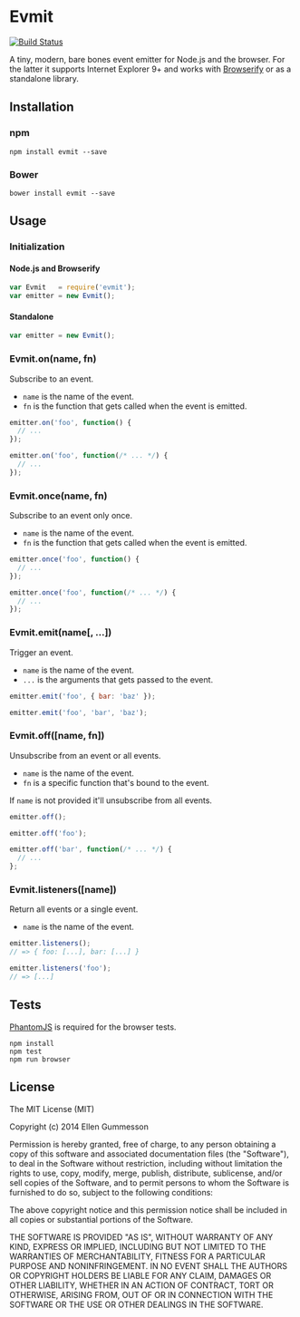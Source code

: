 # Evmit

[![Build Status](https://travis-ci.org/gummesson/evmit.svg?branch=master)](https://travis-ci.org/gummesson/evmit)

A tiny, modern, bare bones event emitter for Node.js and the browser. For the latter it supports Internet Explorer 9+ and works with [Browserify](http://browserify.org/) or as a standalone library.

## Installation

### npm

~~~ text
npm install evmit --save
~~~

### Bower

~~~ text
bower install evmit --save
~~~

## Usage

### Initialization

#### Node.js and Browserify

~~~ javascript
var Evmit   = require('evmit');
var emitter = new Evmit();
~~~

#### Standalone

~~~ javascript
var emitter = new Evmit();
~~~

### Evmit.on(name, fn)

Subscribe to an event.

- `name` is the name of the event.
- `fn` is the function that gets called when the event is emitted.

~~~ javascript
emitter.on('foo', function() {
  // ...
});

emitter.on('foo', function(/* ... */) {
  // ...
});
~~~

### Evmit.once(name, fn)

Subscribe to an event only once.

- `name` is the name of the event.
- `fn` is the function that gets called when the event is emitted.

~~~ javascript
emitter.once('foo', function() {
  // ...
});

emitter.once('foo', function(/* ... */) {
  // ...
});
~~~

### Evmit.emit(name[, ...])

Trigger an event.

- `name` is the name of the event.
- `...` is the arguments that gets passed to the event.

~~~ javascript
emitter.emit('foo', { bar: 'baz' });

emitter.emit('foo', 'bar', 'baz');
~~~

### Evmit.off([name, fn])

Unsubscribe from an event or all events.

- `name` is the name of the event.
- `fn` is a specific function that's bound to the event.

If `name` is not provided it'll unsubscribe from all events.

~~~ javascript
emitter.off();

emitter.off('foo');

emitter.off('bar', function(/* ... */) {
  // ...
};
~~~

### Evmit.listeners([name])

Return all events or a single event.

- `name` is the name of the event.

~~~ javascript
emitter.listeners();
// => { foo: [...], bar: [...] }

emitter.listeners('foo');
// => [...]
~~~

## Tests

[PhantomJS](http://phantomjs.org/) is required for the browser tests.

~~~ text
npm install
npm test
npm run browser
~~~

## License

The MIT License (MIT)

Copyright (c) 2014 Ellen Gummesson

Permission is hereby granted, free of charge, to any person obtaining a copy
of this software and associated documentation files (the "Software"), to deal
in the Software without restriction, including without limitation the rights
to use, copy, modify, merge, publish, distribute, sublicense, and/or sell
copies of the Software, and to permit persons to whom the Software is
furnished to do so, subject to the following conditions:

The above copyright notice and this permission notice shall be included in
all copies or substantial portions of the Software.

THE SOFTWARE IS PROVIDED "AS IS", WITHOUT WARRANTY OF ANY KIND, EXPRESS OR
IMPLIED, INCLUDING BUT NOT LIMITED TO THE WARRANTIES OF MERCHANTABILITY,
FITNESS FOR A PARTICULAR PURPOSE AND NONINFRINGEMENT. IN NO EVENT SHALL THE
AUTHORS OR COPYRIGHT HOLDERS BE LIABLE FOR ANY CLAIM, DAMAGES OR OTHER
LIABILITY, WHETHER IN AN ACTION OF CONTRACT, TORT OR OTHERWISE, ARISING FROM,
OUT OF OR IN CONNECTION WITH THE SOFTWARE OR THE USE OR OTHER DEALINGS IN
THE SOFTWARE.
